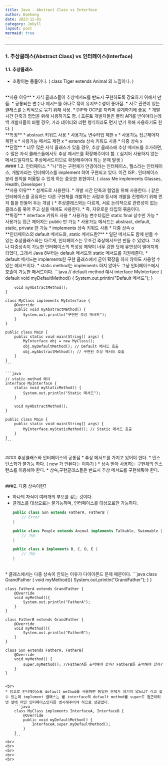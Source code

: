```yaml
---
title: Java - Abstract Class vs Interface
author: Daehong
date: 2023-12-01
category: Jekyll
layout: post
mermaid: true
---
```


<hr>

### 1. 추상클래스(Abstract Class) vs 인터페이스(Interface)
#### 1.1. 추상클래스
* 호랑이는 동물이다. ( class Tiger extends Animal 의 느낌이다. )

<br>
**사용 이유**
* 자식 클래스들이 추상메서드를 반드시 구현하도록 강요하기 위해서 만듦.
* 공통되는 변수나 메서드를 하나로 묶어 유지보수성이 좋아짐.
* 서로 관련이 있는 클래스를 논리적으로 묶기 위해 사용.
* DIP와 OCP를 지키며 설계하기에 좋음.
* 개발 시간 단축과 협업을 위해 사용하기도 함. ( 프론트 개발자들은 빨리 API를 받아야되는데 백 개발자들이 바쁠 경우, 가라 데이터와 리턴 형식이라도 먼저 받기 위해 사용하기도 한다. )

<br>
**특징**
* abstract 키워드 사용
* 사용가능 변수타입 제한 x
* 사용가능 접근제어자 제한 x
* 사용가능 메서드 제한 x
* extends 상속 키워드 사용
* 다중 상속 x

<br>
**단점**
* 너무 많은 자식 클래스가 있을 경우, 추상 클래스에 추상 메서드를 추가하면, 수 많은 자식 클래스들에서도 추상 메서드를 확장해주어야 함. ( 심지어 사용하지 않는 메서드일지라도 추상메서드이므로 확장해주어야 되는 문제 발생 )

<br>
#### 1.2. 인터페이스
* "나"라는 구현체가 안경이라는 인터페이스, 헬스라는 인터페이스, 개발자라는 인터페이스를 implement 하여 구현되고 있다. 이건 ISP.. 인터페이스 분리 원칙을 떠올릴 수 있게 하는 중요한 표현이다. ( class Me implements Glasses, Health, Developer )

<br>
**사용 이유**
* 설계도로 사용한다.
* 개발 시간 단축과 협업을 위해 사용한다. ( 같은 인터페이스를 공유하는 다른 구현체를 개발하는 사람과 동시에 개발을 진행하기 위해 먼저 틀을 만들어 두는 개념 )
* 추상클래스와는 다르게, 서로 논리적으로 관련성이 없는 클래스를 묶어 주고 싶을 때에도 사용한다.
* 즉, 자유로운 타입의 묶음이다.

<br>
**특징**
* interface 키워드 사용
* 사용가능 변수타입은 static final 상수만 가능
* 사용가능 접근 제어자는 public 만 가능
* 사용가능 메서드는 abstract, default, static, private 만 가능
* implements 상속 키워드 사용
* 다중 상속 o

<br>
**인터페이스의 default 메서드와, static 메서드란?**
* 일단 메서드도 함께 만들 수 있는 추상클래스와는 다르게, 인터페이스는 무조건 추상메서드만 만들 수 있었다. 그러나 다중상속이 가능한 인터페이스의 특성상 제약이 너무 강한 탓에 유연성이 떨어지게 되었다, 그래서 Java 8부터는 default 메서드와 static 메서드를 지원해준다.
* default 메서드는 implements한 구현 클래스에서 굳이 확장을 하지 않아도 사용할 수 있는 메서드이다.
* static method는 implements 하지 않아도 그냥 인터페이스에서 호출이 가능한 메서드이다.
	```java
	// default method 예시
	interface MyInterface {
		default void myDefaultMethod() {
			System.out.println("Default 메서드");
		}

		void myAbstractMethod();
	}

	class MyClass implements MyInterface {
		@Override
		public void myAbstractMethod() {
			System.out.println("구현된 추상 메서드");
		}
	}

	public class Main {
		public static void main(String[] args) {
			MyInterface obj = new MyClass();
			obj.myDefaultMethod(); // Default 메서드 호출
			obj.myAbstractMethod(); // 구현된 추상 메서드 호출
		}
	}
	```
	
	```java
	// static method 예시
	interface MyInterface {
		static void myStaticMethod() {
			System.out.println("Static 메서드");
		}

		void myAbstractMethod();
	}

	public class Main {
		public static void main(String[] args) {
			MyInterface.myStaticMethod(); // Static 메서드 호출
		}
	}
	```


<br>
#### 추상클래스와 인터페이스의 공통점
* 추상 메서드를 가지고 있어야 한다.
* 인스턴스화가 불가능 하다. ( new 가 안된다는 이야기 )
* 상속 받아 사용하는 구현체의 인스턴스를 이용해야 한다.
* 상속,구현클래스들은 반드시 추상 메서드를 구현해줘야 한다.

<br>
<br>

###2. 다중 상속이란?
* 하나의 자식이 여러개의 부모를 갖는 것이다.
* 클래스를 대상으로는 불가능하며, 인터페이스를 대상으로만 가능하다.
	```java
	public class Son extends FatherA, FatherB {
		// Error
	}
	
	public class People extends Animal implements Talkable, Swimmable {
		// 가능
	}

	public class A implements B, C, D, E {
		// 가능
	}
	```
<br>
* 클래스에서는 다중 상속이 안되는 이유가 다이아몬드 문제 때문이다.
	```java
	class GrandFather {
		void myMethod(){
			System.out.println("GrandFather");
		}
	}

	class FatherA extends GrandFather {
		@Override
		void myMethod(){
			System.out.println("FatherA");
		}
	}

	class FatherB extends GrandFather {
		@Override
		void myMethod(){
			System.out.println("FatherB");
		}
	}

	class Son extends FatherA, FatherB{
		@Override
		void myMethod() {
			super.myMethod(); //FatherA를 출력해야 할까? FatherB를 출력해야 할까?
		}
	}
```

<br>
* 참고로 인터페이스도 default method를 사용하면 동일한 문제가 생기지 않느냐? 라고 할 수 있는데 implement 클래스는 를 interface의 default method를 super로 접근하려면 앞에 어떤 인터페이스인지를 명시해주어야 하므로 상관없다.
	```java
	class MyClass implements InterfaceA, InterfaceB {
		@Override
		public void myDefaultMethod() {
			InterfaceA.super.myDefaultMethod();
		}
	}
	```
<br>
<br>
<br>
<br>
<br>